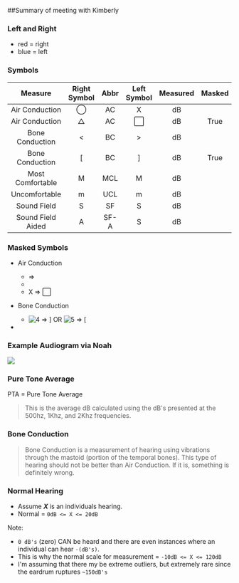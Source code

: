 ##Summary of meeting with Kimberly

### Left and Right

- red = right
- blue = left

### Symbols

Measure           | Right Symbol | Abbr | Left Symbol | Measured | Masked 
:----------------:|:------------:|:----:|:-----------:|:--------:|:------:
Air Conduction    | &#9711;      |  AC  |      X      |   dB     |
Air Conduction    | &#9651;      |  AC  |   &#8414;   |   dB     | True 
Bone Conduction   | <            |  BC  |      >      |   dB     |
Bone Conduction   | [            |  BC  |      ]      |   dB     | True
Most Comfortable  | M            |  MCL |      M      |   dB     |
Uncomfortable     | m            |  UCL |      m      |   dB     |
Sound Field       | S            |  SF  |      S      |   dB     |
Sound Field Aided | A            | SF-A |      S      |   dB     |

### Masked Symbols
- Air Conduction 
    -   => 
    -  
    -  X => &#8414;
- Bone Conduction
    -  ![4] => ] OR ![5] => [


-  

### Example Audiogram via Noah

![](http://f.cl.ly/items/0J1D0Z223j2I2D0c1d3q/audiogram.png)

### Pure Tone Average

PTA = Pure Tone Average

> This is the average dB calculated using the dB's presented at the 500hz, 1Khz, and 2Khz frequencies.

### Bone Conduction

> Bone Conduction is a measurement of hearing using vibrations through the mastoid (portion of the temporal bones). This type of hearing should not be better than Air Conduction. If it is, something is definitely wrong.

### Normal Hearing

- Assume  ___X___ is an individuals hearing.
- Normal = `0dB <= X <= 20dB`

Note:

- `0 dB's` (zero) CAN be heard and there are even instances where an individual can hear `-(dB's)`. 
- This is why the normal scale for measurement = `-10dB <= X <= 120dB`
- I'm assuming that there my be extreme outliers, but extremely rare since the eardrum ruptures `~150dB's`

[1]: http://f.cl.ly/items/2e1y220R3c3k1H1K2146/triangle.png "Triangle"
[2]: http://f.cl.ly/items/451w3J2s2c1r0Q0D441V/changes.9.1.14.png "Circle"
[3]: http://f.cl.ly/items/2f0Y2g1Y411Q3y3Y0r1L/square.gif "Square"
[4]: http://f.cl.ly/items/0d1S3T2M2y213n0X0R24/left_angle.jpg "Left Angle"
[5]: http://f.cl.ly/items/0f1U0c1z3h2P1b2X2z0y/right_angle.png "Right Angle"
